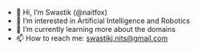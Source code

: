 - 👋 Hi, I’m Swastik (@naitfox)
- 👀 I’m interested in Artificial Intelligence and Robotics
- 🌱 I’m currently learning more about the domains
- 📫 How to reach me: swastikj.nits@gmail.com

<!---
naitfox/naitfox is a ✨ special ✨ repository because its `README.md` (this file) appears on your GitHub profile.
You can click the Preview link to take a look at your changes.
--->
